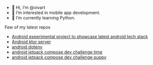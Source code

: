 - 👋 Hi, I’m @vivart
- 👀 I’m interested in mobile app development.
- 🌱 I’m currently learning Python.

Few of my latest repos
- [Android experimental project to showcase latest android tech stack](https://github.com/vivart/Todo)
- [Android ktor server](https://github.com/vivart/android_ktor_server)
- [android dotenv](https://github.com/vivart/android-dotenv)
- [android jetpack compose dev challenge time](https://github.com/vivart/timer)
- [android jetpack compose dev challenge puppy](https://github.com/vivart/puppy)

<!---
vivart/vivart is a ✨ special ✨ repository because its `README.md` (this file) appears on your GitHub profile.
You can click the Preview link to take a look at your changes.
--->
